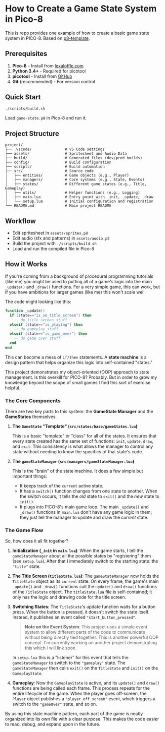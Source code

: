 # How to Create a Game State System in Pico-8

This is repo provides one example of how to create a basic game state system in PICO-8. Based on [p8-template](https://github.com/pixelrip/p8-template).

## Prerequisites

1. **Pico-8** - Install from [lexaloffle.com](https://www.lexaloffle.com/pico-8.php)
2. **Python 3.4+** - Required for picotool
3. **picotool** - Install from [GitHub](https://github.com/dansanderson/picotool)
3. **Git** (recommended) - For version control

## Quick Start
   ```bash
   ./scripts/build.sh
   ```
   Load `game-state.p8` in Pico-8 and run it.


## Project Structure

```plaintext
project/
├── .vscode/               # VS Code settings
├── assets/                # Spritesheet and Audio Data
├── build/                 # Generated files (dev/prod builds)
├── config/                # Build configuration
├── scripts/               # Build automation
├── src/                   # Source code
│   ├── entities/          # Game objects (e.g., Player)
│   ├── managers/          # Core systems (e.g., State, Events)
│   ├── states/            # Different game states (e.g., Title, Gameplay)
│   ├── utils/             # Helper functions (e.g., Logging)
│   ├── main.lua           # Entry point with _init, _update, _draw
│   └── setup.lua          # Initial configuration and registration
└── README.md              # Main project README
```

## Workflow

- Edit spritesheet in `assets/sprites.p8`
- Edit audio (sfx and patterns) in `assets/audio.p8`
- Build the project with `./scripts/build.sh`
- Load and run the compiled file in Pico-8

## How it Works

If you're coming from a background of procedural programming tutorials (like me) you might be used to putting all of a game's logic into the main `_update()` and `_draw()` functions. For a very simple game, this can work, but if you have ambitions for larger games (like me) this won't scale well.

The code might looking like this:

```lua
function _update()
  if (state=="is_on_title_screen") then
    -- do title screen stuff
  elseif (state=="is_playing") then
    -- do gameplay stuff
  elseif (state=="is_game_over") then
    -- do game over stuff
  end
end
```

This can become a mess of `if/then` statements. A **state machine** is a design pattern that helps organize this logic into self-contained "states." 

This project demonstrates my object-oriented (OOP) approach to state management. Is this overkill for PICO-8? Probably. But in order to grow my knowledge beyond the scope of small games I find this sort of exercise helpful.

### The Core Components

There are two key parts to this system: the **GameState Manager** and the **GameStates** themselves.

1.  **The `GameState` "Template" (`src/states/base/gameStates.lua`)**

    This is a basic "template" or "class" for all of the states. It ensures that every state created has the same set of functions: `init`, `update`, `draw`, and `exit`. This consistency is what allows the manager to control any state without needing to know the specifics of that state's code.

2.  **The `gameStateManager` (`src/managers/gameStateManager.lua`)**

    This is the "brain" of the state machine. It does a few simple but important things:

      * It keeps track of the `current` active state.
      * It has a `switch()` function changes from one state to another. When the switch occurs, it tells the *old* state to `exit()` and the *new* state to `init()`.
      * It plugs into PICO-8's main game loop. The main `_update()` and `_draw()` functions in `main.lua` don't have any game logic in them; they just tell the manager to update and draw the *current* state.

### The Game Flow

So, how does it all fit together?

1.  **Initialization (`_init` in `main.lua`)**: When the game starts, I tell the `gameStateManager` about all the possible states by "registering" them (see `setup.lua`). After that I immediately switch to the starting state: the `"title"` state.

2.  **The Title Screen (`titleState.lua`)**: The `gameStateManager` now holds the `TitleState` object as its `current` state. On every frame, the game's main `_update()` and `_draw()` functions call the `update()` and `draw()` functions of the `TitleState` object. The `titleState.lua` file is self-contained; it only has the logic and drawing code for the title screen.

3.  **Switching States**: The `TitleState`'s update function waits for a button press. When the button is pressed, it doesn't switch the state itself. Instead, it publishes an event called `"start_button_pressed"`.

    > **Note on the Event System**: This project uses a simple event system to allow different parts of the code to communicate without being directly tied together. This is another powerful OOP concept. I'm currently working on another project demonstrating this which I will link soon.

    In `setup.lua` this is a "listener" for this event that tells the `gameStateManager` to switch to the `"gameplay"` state. The `gameStateManager` then calls `exit()` on the `TitleState` and `init()` on the `GameplayState`.

4.  **Gameplay**: Now the `GameplayState` is active, and its `update()` and `draw()` functions are being called each frame. This process repeats for the entire lifecycle of the game. When the player goes off-screen, the `Player` object publishes a `"player_off_screen"` event, which triggers a switch to the `"gameOver"` state, and so on.

By using this state machine pattern, each part of the game is neatly organized into its own file with a clear purpose. This makes the code easier to read, debug, and expand upon in the future.
